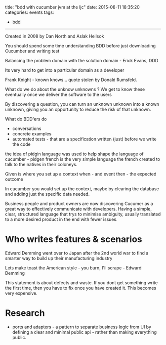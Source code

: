 title: "bdd with cucumber jvm at the ljc"
date: 2015-08-11 18:35:20
categories: events
tags:
- bdd
---

Created in 2008 by Dan North and Aslak Hellsok

You should spend some time understanding BDD before just downloading Cucumber and writing test

Balancing the problem domain with the solution domain - Erick Evans, DDD

Its very hard to get into a particular domain as a developer

Frank Knight - known knows... quote stolen by Donald Rumsfeld.

What do we do about the unknow unknowns ?  We get to know these eventually once we deliver the software to the users

By discovering a question, you can turn an unknown unknown into a known unknown, giving you an opportunity to reduce the risk of that unknown.

What do BDD'ers do

- conversations
- concrete examples
- automated tests - that are a specification written (just) before we write the code


the idea of pidgin language was used to help shape the language of cucumber - pidgen french is the very simple language the french created to talk to the natives in their coloneys.

Given is where you set up a context
when - and event
then - the expected outcome

In cucumber you would set up the context, maybe by clearing the database and adding just the specific data needed.

Business people and product owners are now discovering Cucumer as a great way to effectively communicate with developers.  Having a simple, clear, structured language that trys to minimise ambiguity, usually translated to a more desired product in the end with fewer issues.

# Who writes features & scenarios

Edward Demming went over to Japan after the 2nd world war to find a smarter way to build up their manufacturing industry

Lets make toast the American style - you burn, I'll scrape - Edward Demming

This statement is about defects and waste.  If you dont get something write the first time, then you have to fix once you have created it.  This becomes very expensive.



# Research
- ports and adapters - a pattern to separate business logic from UI by defining a clear and minimal public api - rather than making everything public.

